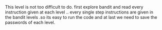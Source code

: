 This level is not too difficult to do.
first explore bandit and read every instruction given at each level ..
every single step instructions are given in the bandit levels .so its easy to run the code and at last we need to save the passwords of each level.

